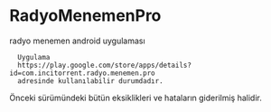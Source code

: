 # RadyoMenemenPro
radyo menemen android uygulaması


      Uygulama 
      https://play.google.com/store/apps/details?id=com.incitorrent.radyo.menemen.pro
      adresinde kullanılabilir durumdadır.

Önceki sürümündeki bütün eksiklikleri ve hataların giderilmiş halidir.
